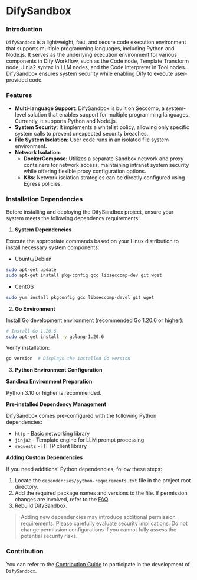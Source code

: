 # DifySandbox

### Introduction

`DifySandbox` is a lightweight, fast, and secure code execution environment that supports multiple programming languages, including Python and Node.js. It serves as the underlying execution environment for various components in Dify Workflow, such as the Code node, Template Transform node, Jinja2 syntax in LLM nodes, and the Code Interpreter in Tool nodes. DifySandbox ensures system security while enabling Dify to execute user-provided code.

### Features
- **Multi-language Support**: DifySandbox is built on Seccomp, a system-level solution that enables support for multiple programming languages. Currently, it supports Python and Node.js.
- **System Security**: It implements a whitelist policy, allowing only specific system calls to prevent unexpected security breaches.
- **File System Isolation**: User code runs in an isolated file system environment.
- **Network Isolation**:
    - **DockerCompose**: Utilizes a separate Sandbox network and proxy containers for network access, maintaining intranet system security while offering flexible proxy configuration options.
    - **K8s**: Network isolation strategies can be directly configured using Egress policies.

### Installation Dependencies

Before installing and deploying the DifySandbox project, ensure your system meets the following dependency requirements:

1. **System Dependencies**

Execute the appropriate commands based on your Linux distribution to install necessary system components:

- Ubuntu/Debian

```bash
sudo apt-get update
sudo apt-get install pkg-config gcc libseccomp-dev git wget
```

- CentOS

```bash
sudo yum install pkgconfig gcc libseccomp-devel git wget
```

2. **Go Environment**

Install Go development environment (recommended Go 1.20.6 or higher):

```bash
# Install Go 1.20.6
sudo apt-get install -y golang-1.20.6
```

Verify installation:

```bash
go version  # Displays the installed Go version
```

3. **Python Environment Configuration**

**Sandbox Environment Preparation**

Python 3.10 or higher is recommended.

**Pre-installed Dependency Management**

DifySandbox comes pre-configured with the following Python dependencies:

- `http` - Basic networking library
- `jinja2` - Template engine for LLM prompt processing
- `requests` - HTTP client library

**Adding Custom Dependencies**

If you need additional Python dependencies, follow these steps:

1. Locate the `dependencies/python-requirements.txt` file in the project root directory.
2. Add the required package names and versions to the file. If permission changes are involved, refer to the [FAQ](https://github.com/langgenius/dify-sandbox/blob/main/FAQ.md).
3. Rebuild DifySandbox.


> Adding new dependencies may introduce additional permission requirements. Please carefully evaluate security implications. Do not change permission configurations if you cannot fully assess the potential security risks.

### Contribution

You can refer to the [Contribution Guide](contribution) to participate in the development of `DifySandbox`.
